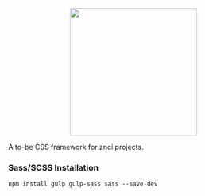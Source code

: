 <div align="center">
	<img src="https://raw.githubusercontent.com/znci/azalea/main/azalea.svg" width="256px">
</div>

A to-be CSS framework for znci projects.

### Sass/SCSS Installation
`npm install gulp gulp-sass sass --save-dev`